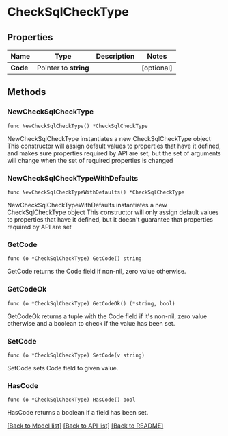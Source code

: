 # CheckSqlCheckType

## Properties

Name | Type | Description | Notes
------------ | ------------- | ------------- | -------------
**Code** | Pointer to **string** |  | [optional] 

## Methods

### NewCheckSqlCheckType

`func NewCheckSqlCheckType() *CheckSqlCheckType`

NewCheckSqlCheckType instantiates a new CheckSqlCheckType object
This constructor will assign default values to properties that have it defined,
and makes sure properties required by API are set, but the set of arguments
will change when the set of required properties is changed

### NewCheckSqlCheckTypeWithDefaults

`func NewCheckSqlCheckTypeWithDefaults() *CheckSqlCheckType`

NewCheckSqlCheckTypeWithDefaults instantiates a new CheckSqlCheckType object
This constructor will only assign default values to properties that have it defined,
but it doesn't guarantee that properties required by API are set

### GetCode

`func (o *CheckSqlCheckType) GetCode() string`

GetCode returns the Code field if non-nil, zero value otherwise.

### GetCodeOk

`func (o *CheckSqlCheckType) GetCodeOk() (*string, bool)`

GetCodeOk returns a tuple with the Code field if it's non-nil, zero value otherwise
and a boolean to check if the value has been set.

### SetCode

`func (o *CheckSqlCheckType) SetCode(v string)`

SetCode sets Code field to given value.

### HasCode

`func (o *CheckSqlCheckType) HasCode() bool`

HasCode returns a boolean if a field has been set.


[[Back to Model list]](../README.md#documentation-for-models) [[Back to API list]](../README.md#documentation-for-api-endpoints) [[Back to README]](../README.md)


